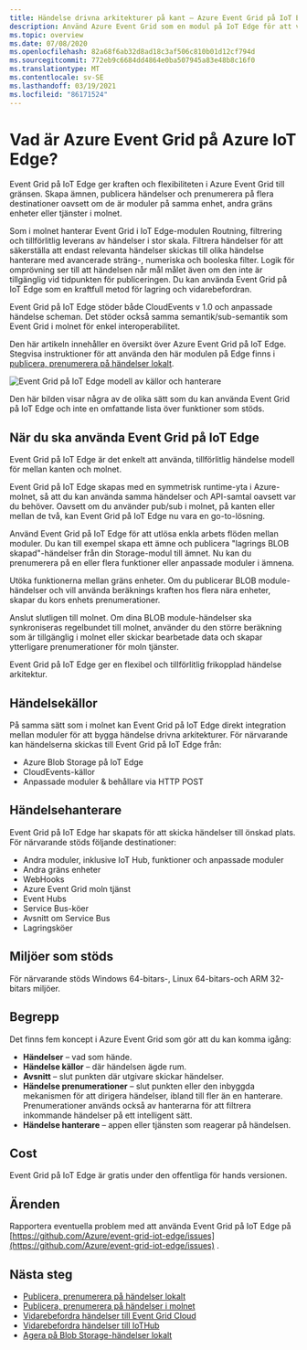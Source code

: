 ```yaml
---
title: Händelse drivna arkitekturer på kant – Azure Event Grid på IoT Edge
description: Använd Azure Event Grid som en modul på IoT Edge för att vidarebefordra händelser mellan moduler, gräns enheter och molnet.
ms.topic: overview
ms.date: 07/08/2020
ms.openlocfilehash: 82a68f6ab32d8ad18c3af506c810b01d12cf794d
ms.sourcegitcommit: 772eb9c6684dd4864e0ba507945a83e48b8c16f0
ms.translationtype: MT
ms.contentlocale: sv-SE
ms.lasthandoff: 03/19/2021
ms.locfileid: "86171524"
---
```

# <a name="what-is-azure-event-grid-on-azure-iot-edge"></a>Vad är Azure Event Grid på Azure IoT Edge?
Event Grid på IoT Edge ger kraften och flexibiliteten i Azure Event Grid till gränsen. Skapa ämnen, publicera händelser och prenumerera på flera destinationer oavsett om de är moduler på samma enhet, andra gräns enheter eller tjänster i molnet.

Som i molnet hanterar Event Grid i IoT Edge-modulen Routning, filtrering och tillförlitlig leverans av händelser i stor skala. Filtrera händelser för att säkerställa att endast relevanta händelser skickas till olika händelse hanterare med avancerade sträng-, numeriska och booleska filter. Logik för omprövning ser till att händelsen når mål målet även om den inte är tillgänglig vid tidpunkten för publiceringen. Du kan använda Event Grid på IoT Edge som en kraftfull metod för lagring och vidarebefordran.

Event Grid på IoT Edge stöder både CloudEvents v 1.0 och anpassade händelse scheman. Det stöder också samma semantik/sub-semantik som Event Grid i molnet för enkel interoperabilitet.

Den här artikeln innehåller en översikt över Azure Event Grid på IoT Edge. Stegvisa instruktioner för att använda den här modulen på Edge finns i [publicera, prenumerera på händelser lokalt](pub-sub-events-webhook-local.md). 

![Event Grid på IoT Edge modell av källor och hanterare](../media/edge-overview/functional-model.png)

Den här bilden visar några av de olika sätt som du kan använda Event Grid på IoT Edge och inte en omfattande lista över funktioner som stöds.

## <a name="when-to-use-event-grid-on-iot-edge"></a>När du ska använda Event Grid på IoT Edge

Event Grid på IoT Edge är det enkelt att använda, tillförlitlig händelse modell för mellan kanten och molnet.

Event Grid på IoT Edge skapas med en symmetrisk runtime-yta i Azure-molnet, så att du kan använda samma händelser och API-samtal oavsett var du behöver. Oavsett om du använder pub/sub i molnet, på kanten eller mellan de två, kan Event Grid på IoT Edge nu vara en go-to-lösning.

Använd Event Grid på IoT Edge för att utlösa enkla arbets flöden mellan moduler. Du kan till exempel skapa ett ämne och publicera "lagrings BLOB skapad"-händelser från din Storage-modul till ämnet. Nu kan du prenumerera på en eller flera funktioner eller anpassade moduler i ämnena.

Utöka funktionerna mellan gräns enheter. Om du publicerar BLOB module-händelser och vill använda beräknings kraften hos flera nära enheter, skapar du kors enhets prenumerationer.

Anslut slutligen till molnet. Om dina BLOB module-händelser ska synkroniseras regelbundet till molnet, använder du den större beräkning som är tillgänglig i molnet eller skickar bearbetade data och skapar ytterligare prenumerationer för moln tjänster.

Event Grid på IoT Edge ger en flexibel och tillförlitlig frikopplad händelse arkitektur.

## <a name="event-sources"></a>Händelsekällor

På samma sätt som i molnet kan Event Grid på IoT Edge direkt integration mellan moduler för att bygga händelse drivna arkitekturer. För närvarande kan händelserna skickas till Event Grid på IoT Edge från:

* Azure Blob Storage på IoT Edge
* CloudEvents-källor
* Anpassade moduler & behållare via HTTP POST

## <a name="event-handlers"></a>Händelsehanterare

Event Grid på IoT Edge har skapats för att skicka händelser till önskad plats. För närvarande stöds följande destinationer:

* Andra moduler, inklusive IoT Hub, funktioner och anpassade moduler
* Andra gräns enheter
* WebHooks
* Azure Event Grid moln tjänst
* Event Hubs
* Service Bus-köer
* Avsnitt om Service Bus
* Lagringsköer

## <a name="supported-environments"></a>Miljöer som stöds
För närvarande stöds Windows 64-bitars-, Linux 64-bitars-och ARM 32-bitars miljöer.

## <a name="concepts"></a>Begrepp

Det finns fem koncept i Azure Event Grid som gör att du kan komma igång:

* **Händelser** – vad som hände.
* **Händelse källor** – där händelsen ägde rum.
* **Avsnitt** – slut punkten där utgivare skickar händelser.
* **Händelse prenumerationer** – slut punkten eller den inbyggda mekanismen för att dirigera händelser, ibland till fler än en hanterare. Prenumerationer används också av hanterarna för att filtrera inkommande händelser på ett intelligent sätt.
* **Händelse hanterare** – appen eller tjänsten som reagerar på händelsen.

## <a name="cost"></a>Cost

Event Grid på IoT Edge är gratis under den offentliga för hands versionen.

## <a name="issues"></a>Ärenden
Rapportera eventuella problem med att använda Event Grid på IoT Edge på [https://github.com/Azure/event-grid-iot-edge/issues](https://github.com/Azure/event-grid-iot-edge/issues) .

## <a name="next-steps"></a>Nästa steg

* [Publicera, prenumerera på händelser lokalt](pub-sub-events-webhook-local.md)
* [Publicera, prenumerera på händelser i molnet](pub-sub-events-webhook-cloud.md)
* [Vidarebefordra händelser till Event Grid Cloud](forward-events-event-grid-cloud.md)
* [Vidarebefordra händelser till IoTHub](forward-events-iothub.md)
* [Agera på Blob Storage-händelser lokalt](react-blob-storage-events-locally.md)